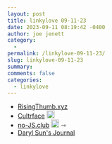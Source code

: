 ```yaml
---
layout: post
title: linkylove 09-11-23
date: 2023-09-11 08:19:42 -0400
author: joe jenett
category:
  - 
permalink: /linkylove-09-11-23/
slug: linkylove-09-11-23
summary: 
comments: false
categories:
  - linkylove
---
```

<ul class="linkylove">
	<li><a title="Aaron Leonard" href="https://risingthumb.xyz/">RisingThumb.xyz</a></li>
	<li><a title="Luke Alex Davis" href="https://cultrface.co.uk/">Cultrface</a> <a class="normaltext" title="source" href="https://blogroll.org/"><img src="https://iwebthings.joejenett.com/images/left-arrow.png" alt="" width="18"></a></li>
	<li><a title="created by Frank Homburg, maintained by shruub" href="https://no-js.club/">no-JS.club</a> <a class="normaltext" title="source" href="https://search.marginalia.nu/explore/random"><img src="https://iwebthings.joejenett.com/images/left-arrow.png" alt="" width="18"></a> <span title="led to site shown below">⇾</span></li>
	<li><a title="Daryl Sun" href="https://blog.darylsun.page/">Daryl Sun's Journal</a></li>
</ul>

<a href="https://brid.gy/publish/mastodon"></a>